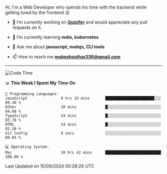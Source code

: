 Hi, I'm a Web Developer who spends his time with the backend while getting lured by the frontend 😜

- 🔭 I’m currently working on **[Quizifer](https://github.com/SutharMukesh/Quizifer/)** and would appreciate any pull requests on it.

- 🌱 I’m currently learning **redis, kubernetes**

- 💬 Ask me about **javascript, nodejs, CLI tools**

- 📫 How to reach me **mukeshsuthar336@gmail.com**

---
<!--START_SECTION:waka-->
![Code Time](http://img.shields.io/badge/Code%20Time-3%2C137%20hrs%2054%20mins-blue)

📊 **This Week I Spent My Time On** 

```text
💬 Programming Languages: 
JavaScript               9 hrs 33 mins       ██████████████████████░░░   89.30 % 
Other                    30 mins             █░░░░░░░░░░░░░░░░░░░░░░░░   04.68 % 
TypeScript               24 mins             █░░░░░░░░░░░░░░░░░░░░░░░░   03.78 % 
HTML                     14 mins             █░░░░░░░░░░░░░░░░░░░░░░░░   02.20 % 
Git Config               0 secs              ░░░░░░░░░░░░░░░░░░░░░░░░░   00.04 % 

💻 Operating System: 
Mac                      10 hrs 42 mins      █████████████████████████   100.00 % 
```


 Last Updated on 15/09/2024 00:28:29 UTC
<!--END_SECTION:waka-->
